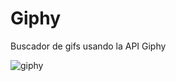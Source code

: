 # Giphy

Buscador de gifs usando la API Giphy

![giphy](https://github.com/user-attachments/assets/8a2410c2-8eaf-4f2b-960e-d8bbf55bf471)

